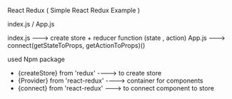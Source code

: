 React Redux ( Simple React Redux Example )

index.js / App.js

index.js ---> create store + reducer function (state , action)
App.js ---> connect(getStateToProps, getActionToProps)()

used Npm package 
- {createStore} from 'redux' ----> to create store
- {Provider} from 'react-redux' ----> container for components
- {connect} from 'react-redux' ---> to connect component to store
